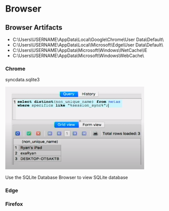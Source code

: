 # Browser

## Browser Artifacts

* C:\Users\USERNAME\AppData\Local\Google\Chrome\User Data\Default\
* C:\Users\USERNAME\AppData\Local\Microsoft\Edge\User Data\Default\
* C:\Users\USERNAME\AppData\Microsoft\Windows\INetCache\IE
* C:\Users\USERNAME\AppData\Microsoft\Windows\WebCache\

### Chrome

syncdata.sqlite3

![](../.gitbook/assets/image%20%2876%29.png)

Use the SQLite Database Browser to view SQLite database



### Edge

### Firefox

